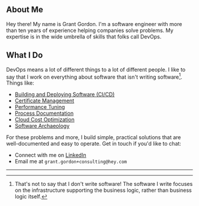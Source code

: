 ## About Me

Hey there! My name is Grant Gordon. I'm a software engineer with more than ten years of experience helping companies solve problems. My expertise is in the wide umbrella of skills that folks call DevOps.

## What I Do

DevOps means a lot of different things to a lot of different people. I like to say that I work on everything about software that isn't writing software[^1]. Things like:
 - [Building and Deploying Software (CI/CD)](./skills/cicd.md)
 - [Certificate Management](./skills/certificate_management.md)
 - [Performance Tuning](./skills/performance_tuning.md)
 - [Process Documentation](./skills/process_documentation.md)
 - [Cloud Cost Optimization](./skills/cloud_cost_optimization.md)
 - [Software Archaeology](./skills/software_archaeology.md)

For these problems and more, I build simple, practical solutions that are well-documented and easy to operate. Get in touch if you'd like to chat: 
  - Connect with me on [LinkedIn](https://www.linkedin.com/in/grant-mattke-gordon/)
  - Email me at `grant.gordon+consulting@hey.com`

---

[^1]: That's not to say that I don't write software! The software I write focuses on the infrastructure supporting the business logic, rather than business logic itself.

